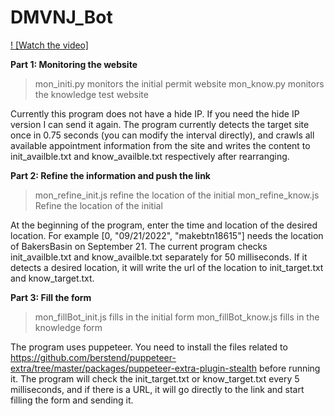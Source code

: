 # DMVNJ_Bot



[! [Watch the video]](https://www.youtube.com/watch?v=aNPV4Jd5iQc&ab_channel=qinyuanjustin)

**Part 1: Monitoring the website**

> mon_initi.py monitors the initial permit website
> mon_know.py monitors the knowledge test website

Currently this program does not have a hide IP. If you need the hide IP version I can send it again. The program currently detects the target site once in 0.75 seconds (you can modify the interval directly), and crawls all available appointment information from the site and writes the content to init_availble.txt and know_availble.txt respectively after rearranging.





**Part 2: Refine the information and push the link**

> mon_refine_init.js refine the location of the initial
> mon_refine_know.js Refine the location of the initial

At the beginning of the program, enter the time and location of the desired location. For example [0, "09/21/2022", "makebtn18615"] needs the location of BakersBasin on September 21.
The current program checks init_availble.txt and know_availble.txt separately for 50 milliseconds. If it detects a desired location, it will write the url of the location to init_target.txt and know_target.txt. 





**Part 3: Fill the form**

> mon_fillBot_init.js fills in the initial form
> mon_fillBot_know.js fills in the knowledge form

The program uses puppeteer. You need to install the files related to https://github.com/berstend/puppeteer-extra/tree/master/packages/puppeteer-extra-plugin-stealth before running it.
The program will check the init_target.txt or know_target.txt every 5 milliseconds, and if there is a URL, it will go directly to the link and start filling the form and sending it.
